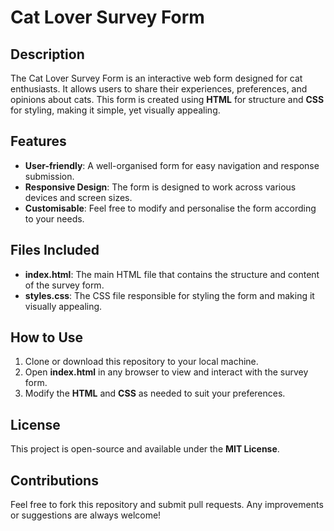 # Cat Lover Survey Form

## Description
The Cat Lover Survey Form is an interactive web form designed for cat enthusiasts. It allows users to share their experiences, preferences, and opinions about cats. This form is created using **HTML** for structure and **CSS** for styling, making it simple, yet visually appealing.

## Features
- **User-friendly**: A well-organised form for easy navigation and response submission.
- **Responsive Design**: The form is designed to work across various devices and screen sizes.
- **Customisable**: Feel free to modify and personalise the form according to your needs.

## Files Included
- **index.html**: The main HTML file that contains the structure and content of the survey form.
- **styles.css**: The CSS file responsible for styling the form and making it visually appealing.

## How to Use
1. Clone or download this repository to your local machine.
2. Open **index.html** in any browser to view and interact with the survey form.
3. Modify the **HTML** and **CSS** as needed to suit your preferences.

## License
This project is open-source and available under the **MIT License**.

## Contributions
Feel free to fork this repository and submit pull requests. Any improvements or suggestions are always welcome!



